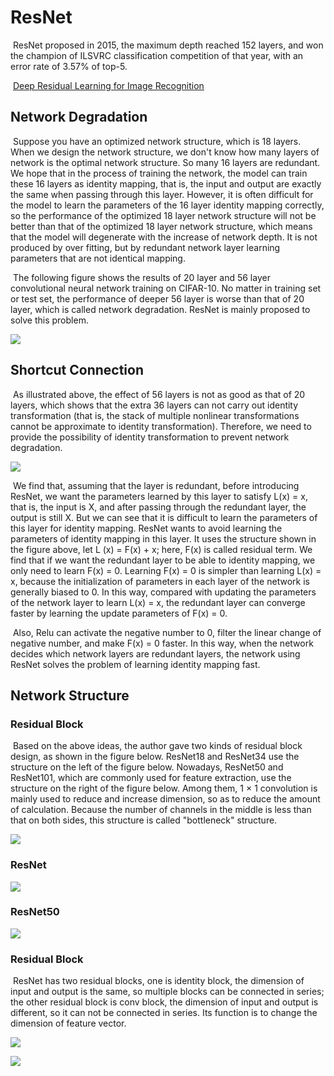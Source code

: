 # ResNet

​	ResNet proposed in 2015, the maximum depth reached 152 layers, and won the champion of ILSVRC classification competition of that year, with an error rate of 3.57% of top-5.

​	[Deep Residual Learning for Image Recognition]( https://arxiv.org/abs/1512.03385 )

## Network Degradation

​	Suppose you have an optimized network structure, which is 18 layers. When we design the network structure, we don't know how many layers of network is the optimal network structure. So many 16 layers are redundant. We hope that in the process of training the network, the model can train these 16 layers as identity mapping, that is, the input and output are exactly the same when passing through this layer. However, it is often difficult for the model to learn the parameters of the 16 layer identity mapping correctly, so the performance of the optimized 18 layer network structure will not be better than that of the optimized 18 layer network structure, which means that the model will degenerate with the increase of network depth. It is not produced by over fitting, but by redundant network layer learning parameters that are not identical mapping.

​	The following figure shows the results of 20 layer and 56 layer convolutional neural network training on CIFAR-10. No matter in training set or test set, the performance of deeper 56 layer is worse than that of 20 layer, which is called network degradation. ResNet is mainly proposed to solve this problem.

![](https://cdn.jsdelivr.net/gh/mao-jy/mao-jy.github.io/2020/07/03/ResNet/Network_Degradation.png)

## Shortcut Connection

​	As illustrated above, the effect of 56 layers is not as good as that of 20 layers, which shows that the extra 36 layers can not carry out identity transformation (that is, the stack of multiple nonlinear transformations cannot be approximate to identity transformation). Therefore, we need to provide the possibility of identity transformation to prevent network degradation.

![](https://cdn.jsdelivr.net/gh/mao-jy/mao-jy.github.io/2020/07/03/ResNet/Shortcut_Connection.png)

​	We find that, assuming that the layer is redundant, before introducing ResNet, we want the parameters learned by this layer to satisfy L(x) = x, that is, the input is X, and after passing through the redundant layer, the output is still X. But we can see that it is difficult to learn the parameters of this layer for identity mapping. ResNet wants to avoid learning the parameters of identity mapping in this layer. It uses the structure shown in the figure above, let L (x) = F(x) + x; here, F(x) is called residual term. We find that if we want the redundant layer to be able to identity mapping, we only need to learn F(x) = 0. Learning F(x) = 0 is simpler than learning L(x) = x, because the initialization of parameters in each layer of the network is generally biased to 0. In this way, compared with updating the parameters of the network layer to learn L(x) = x, the redundant layer can converge faster by learning the update parameters of F(x) = 0.

​	Also, Relu can activate the negative number to 0, filter the linear change of negative number, and make F(x) = 0 faster. In this way, when the network decides which network layers are redundant layers, the network using ResNet solves the problem of learning identity mapping fast.

## Network Structure

### Residual Block

​	Based on the above ideas, the author gave two kinds of residual block design, as shown in the figure below. ResNet18 and ResNet34 use the structure on the left of the figure below. Nowadays, ResNet50 and ResNet101, which are commonly used for feature extraction, use the structure on the right of the figure below. Among them, 1 × 1 convolution is mainly used to reduce and increase dimension, so as to reduce the amount of calculation. Because the number of channels in the middle is less than that on both sides, this structure is called "bottleneck" structure.

![](https://cdn.jsdelivr.net/gh/mao-jy/mao-jy.github.io/2020/07/03/ResNet/Residual_Block.png)

### ResNet

![](https://cdn.jsdelivr.net/gh/mao-jy/mao-jy.github.io/2020/07/03/ResNet/ResNet.png)

### ResNet50

![](https://cdn.jsdelivr.net/gh/mao-jy/mao-jy.github.io/2020/07/03/ResNet/ResNet50.png)

### Residual Block

​	ResNet has two residual blocks, one is identity block, the dimension of input and output is the same, so multiple blocks can be connected in series; the other residual block is conv block, the dimension of input and output is different, so it can not be connected in series. Its function is to change the dimension of feature vector.

![](https://cdn.jsdelivr.net/gh/mao-jy/mao-jy.github.io/2020/07/03/ResNet/identity_block.png)

![](https://cdn.jsdelivr.net/gh/mao-jy/mao-jy.github.io/2020/07/03/ResNet/conv_block.png)